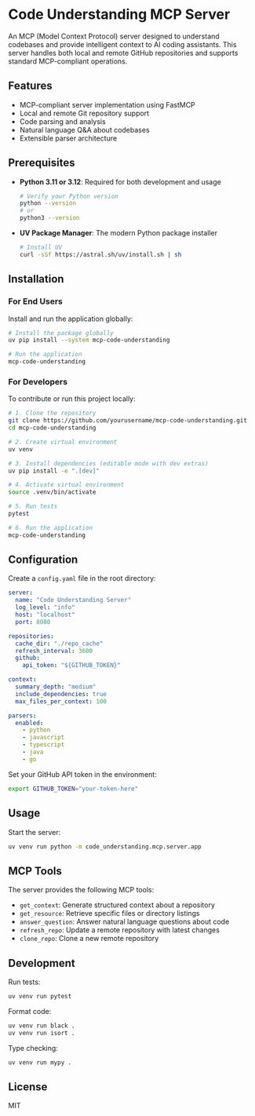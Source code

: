 # Code Understanding MCP Server

An MCP (Model Context Protocol) server designed to understand codebases and provide intelligent context to AI coding assistants. This server handles both local and remote GitHub repositories and supports standard MCP-compliant operations.

## Features

- MCP-compliant server implementation using FastMCP
- Local and remote Git repository support
- Code parsing and analysis
- Natural language Q&A about codebases
- Extensible parser architecture

## Prerequisites

- **Python 3.11 or 3.12**: Required for both development and usage
  ```bash
  # Verify your Python version
  python --version
  # or
  python3 --version
  ```
- **UV Package Manager**: The modern Python package installer
  ```bash
  # Install UV
  curl -sSf https://astral.sh/uv/install.sh | sh
  ```

## Installation

### For End Users

Install and run the application globally:

```bash
# Install the package globally
uv pip install --system mcp-code-understanding

# Run the application
mcp-code-understanding
```

### For Developers

To contribute or run this project locally:

```bash
# 1. Clone the repository
git clone https://github.com/yourusername/mcp-code-understanding.git
cd mcp-code-understanding

# 2. Create virtual environment
uv venv

# 3. Install dependencies (editable mode with dev extras)
uv pip install -e ".[dev]"

# 4. Activate virtual environment
source .venv/bin/activate

# 5. Run tests
pytest

# 6. Run the application
mcp-code-understanding
```

## Configuration

Create a `config.yaml` file in the root directory:

```yaml
server:
  name: "Code Understanding Server"
  log_level: "info"
  host: "localhost"
  port: 8080

repositories:
  cache_dir: "./repo_cache"
  refresh_interval: 3600
  github:
    api_token: "${GITHUB_TOKEN}"

context:
  summary_depth: "medium"
  include_dependencies: true
  max_files_per_context: 100

parsers:
  enabled:
    - python
    - javascript
    - typescript
    - java
    - go
```

Set your GitHub API token in the environment:

```bash
export GITHUB_TOKEN="your-token-here"
```

## Usage

Start the server:

```bash
uv venv run python -m code_understanding.mcp.server.app
```

## MCP Tools

The server provides the following MCP tools:

- `get_context`: Generate structured context about a repository
- `get_resource`: Retrieve specific files or directory listings
- `answer_question`: Answer natural language questions about code
- `refresh_repo`: Update a remote repository with latest changes
- `clone_repo`: Clone a new remote repository

## Development

Run tests:

```bash
uv venv run pytest
```

Format code:

```bash
uv venv run black .
uv venv run isort .
```

Type checking:

```bash
uv venv run mypy .
```

## License

MIT